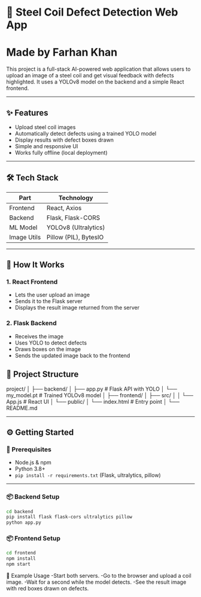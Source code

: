 # 🧠 Steel Coil Defect Detection Web App

# Made by Farhan Khan 

This project is a full-stack AI-powered web application that allows users to upload an image of a steel coil and get visual feedback with defects highlighted. It uses a YOLOv8 model on the backend and a simple React frontend.

---

## ✨ Features

- Upload steel coil images
- Automatically detect defects using a trained YOLO model
- Display results with defect boxes drawn
- Simple and responsive UI
- Works fully offline (local deployment)

---

## 🛠 Tech Stack

| Part       | Technology                 |
|------------|----------------------------|
| Frontend   | React, Axios               |
| Backend    | Flask, Flask-CORS          |
| ML Model   | YOLOv8 (Ultralytics)       |
| Image Utils| Pillow (PIL), BytesIO      |

---

## 🚀 How It Works

### 1. React Frontend
- Lets the user upload an image
- Sends it to the Flask server
- Displays the result image returned from the server

### 2. Flask Backend
- Receives the image
- Uses YOLO to detect defects
- Draws boxes on the image
- Sends the updated image back to the frontend

## 📁 Project Structure
project/
│
├── backend/
│ ├── app.py # Flask API with YOLO
│ └── my_model.pt # Trained YOLOv8 model
│
├── frontend/
│ ├── src/
│ │ └── App.js # React UI
│ └── public/
│ └── index.html # Entry point
│
└── README.md

---

## ⚙️ Getting Started

### 🔧 Prerequisites

- Node.js & npm
- Python 3.8+
- `pip install -r requirements.txt` (Flask, ultralytics, pillow)

---

### 📦 Backend Setup

```bash
cd backend
pip install flask flask-cors ultralytics pillow
python app.py
```
### 📦 Frontend Setup
```bash
cd frontend
npm install
npm start
```

🧪 Example Usage
-Start both servers.
-Go to the browser and upload a coil image.
-Wait for a second while the model detects.
-See the result image with red boxes drawn on defects.



